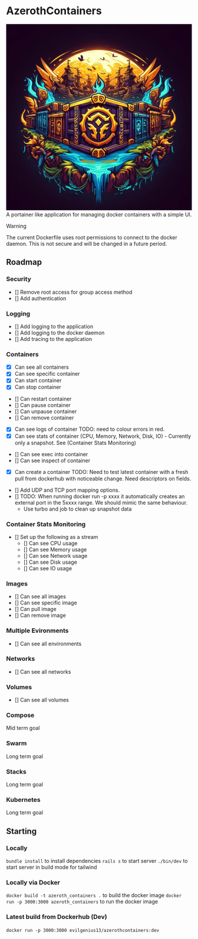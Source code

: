 # AzerothContainers
![Main Logo](/app/assets/images/logo-main-mid.png)
A portainer like application for managing docker containers with a simple UI.
> [!WARNING]  
> The current Dockerfile uses root permissions to connect to the docker daemon. This is not secure and will be changed in a future period.

## Roadmap

### Security
- [] Remove root access for group access method
- [] Add authentication

### Logging
- [] Add logging to the application
- [] Add logging to the docker daemon
- [] Add tracing to the application

### Containers
- [X] Can see all containers
- [X] Can see specific container
- [X] Can start container
- [X] Can stop container
- [] Can restart container
- [] Can pause container
- [] Can unpause container
- [] Can remove container
- [X] Can see logs of container TODO: need to colour errors in red.
- [X] Can see stats of container (CPU, Memory, Network, Disk, IO) - Currently only a snapshot. See (Container Stats Monitoring)
- [] Can see exec into container
- [] Can see inspect of container
- [X] Can create a container TODO: Need to test latest container with a fresh pull from dockerhub with noticeable change. Need descriptors on fields.
- [] Add UDP and TCP port mapping options.
- [] TODO: When running docker run -p xxxx it automatically creates an external port in the 5xxxx range. We should mimic the same behaviour.
  - Use turbo and job to clean up snapshot data


### Container Stats Monitoring
- [] Set up the following as a stream
  - [] Can see CPU usage
  - [] Can see Memory usage
  - [] Can see Network usage
  - [] Can see Disk usage
  - [] Can see IO usage

### Images
- [] Can see all images
- [] Can see specific image
- [] Can pull image
- [] Can remove image

### Multiple Evironments
- [] Can see all environments

### Networks
- [] Can see all networks

### Volumes
- [] Can see all volumes

### Compose
Mid term goal

### Swarm
Long term goal

### Stacks
Long term goal

### Kubernetes
Long term goal

## Starting

### Locally
`bundle install` to install dependencies
`rails s` to start server
`./bin/dev` to start server in build mode for tailwind

### Locally via Docker
`docker build -t azeroth_containers .` to build the docker image
`docker run -p 3000:3000 azeroth_containers` to run the docker image

### Latest build from Dockerhub (Dev)
`docker run -p 3000:3000 evilgenius13/azerothcontainers:dev`
